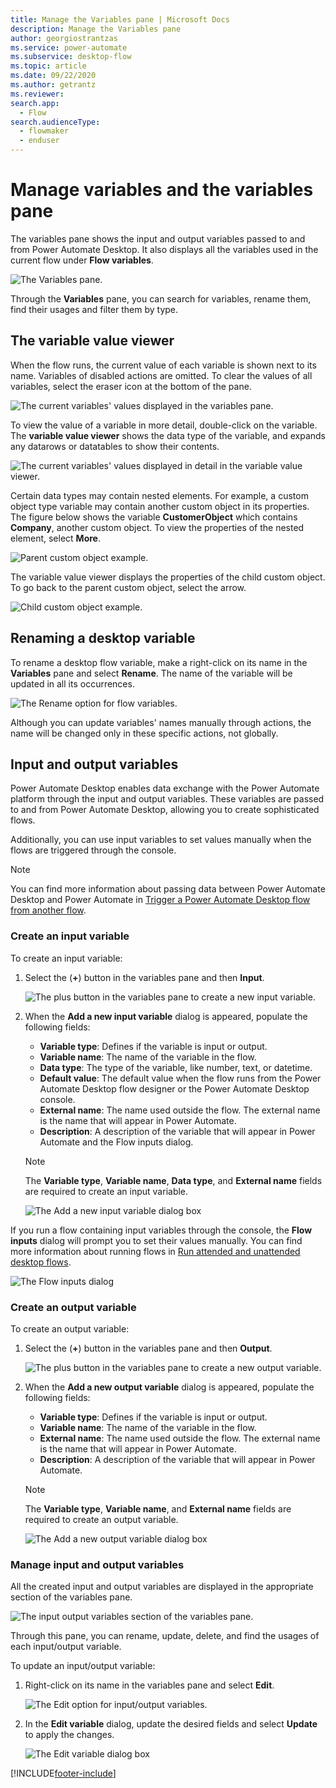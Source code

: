 ```yaml
---
title: Manage the Variables pane | Microsoft Docs
description: Manage the Variables pane
author: georgiostrantzas
ms.service: power-automate
ms.subservice: desktop-flow
ms.topic: article
ms.date: 09/22/2020
ms.author: getrantz
ms.reviewer:
search.app: 
  - Flow
search.audienceType: 
  - flowmaker
  - enduser
---
```


# Manage variables and the variables pane



The variables pane shows the input and output variables passed to and from Power Automate Desktop. It also displays all the variables used in the current flow under **Flow variables**. 

![The Variables pane.](media\variables-pane\variables-pane.png)

Through the **Variables** pane, you can search for variables, rename them, find their usages and filter them by type. 

## The variable value viewer

When the flow runs, the current value of each variable is shown next to its name. Variables of disabled actions are omitted. To clear the values of all variables, select the eraser icon at the bottom of the pane.

![The current variables' values displayed in the variables pane.](media\variables-pane\current-variable-values.png)

To view the value of a variable in more detail, double-click on the variable. The **variable value viewer** shows the data type of the variable, and expands any datarows or datatables to show their contents.

![The current variables' values displayed in detail in the variable value viewer.](media\variables-pane\variable-viewer.png)

Certain data types may contain nested elements. For example, a custom object type variable may contain another custom object in its properties. The figure below shows the variable **CustomerObject** which contains **Company**, another custom object. To view the properties of the nested element, select **More**.

![Parent custom object example.](media\variables-pane\custom-object-parent.png)

The variable value viewer displays the properties of the child custom object. To go back to the parent custom object, select the arrow.

![Child custom object example.](media\variables-pane\custom-object-child.png)

## Renaming a desktop variable

To rename a desktop flow variable, make a right-click on its name in the **Variables** pane and select **Rename**. The name of the variable will be updated in all its occurrences.

![The Rename option for flow variables.](media\renaming-variables\rename-flow-variable.png)

Although you can update variables' names manually through actions, the name will be changed only in these specific actions, not globally. 

## Input and output variables

Power Automate Desktop enables data exchange with the Power Automate platform through the input and output variables. These variables are passed to and from Power Automate Desktop, allowing you to create sophisticated flows.

Additionally, you can use input variables to set values manually when the flows are triggered through the console.

> [!NOTE]
> You can find more information about passing data between Power Automate Desktop and Power Automate in [Trigger a Power Automate Desktop flow from another flow](link-pad-flow-portal.md).

### Create an input variable

To create an input variable:

1. Select the (**+**) button in the variables pane and then **Input**.

     ![The plus button in the variables pane to create a new input variable.](media\input-output-variables\create-input-variable.png)

1. When the **Add a new input variable** dialog is appeared, populate the following fields:

    - **Variable type**: Defines if the variable is input or output.
    - **Variable name**: The name of the variable in the flow.
    - **Data type**: The type of the variable, like number, text, or datetime.
    - **Default value**: The default value when the flow runs from the Power Automate Desktop flow designer or the Power Automate Desktop console.
    - **External name**: The name used outside the flow. The external name is the name that will appear in Power Automate.
    - **Description**: A description of the variable that will appear in Power Automate and the Flow inputs dialog.

    > [!NOTE]
    > The **Variable type**, **Variable name**, **Data type**, and **External name** fields are required to create an input variable.

     ![The Add a new input variable dialog box](media\input-output-variables\Add-new-input-variable-dialog.png)

If you run a flow containing input variables through the console, the **Flow inputs** dialog will prompt you to set their values manually. You can find more information about running flows in [Run attended and unattended desktop flows](run-pad-flow.md). 

   ![The Flow inputs dialog](media\input-output-variables\flow-input-dialog.png)

### Create an output variable

To create an output variable:

1. Select the (**+**) button in the variables pane and then **Output**.

    ![The plus button in the variables pane to create a new output variable.](media\input-output-variables\create-output-variable.png)

1. When the **Add a new output variable** dialog is appeared, populate the following fields:

    - **Variable type**: Defines if the variable is input or output.
    - **Variable name**: The name of the variable in the flow.
    - **External name**: The name used outside the flow. The external name is the name that will appear in Power Automate.
    - **Description**: A description of the variable that will appear in Power Automate.

    > [!NOTE]
    > The **Variable type**, **Variable name**, and **External name** fields are required to create an output variable.

    ![The Add a new output variable dialog box](media\input-output-variables\Add-new-output-variable-dialog.png)

### Manage input and output variables

All the created input and output variables are displayed in the appropriate section of the variables pane.

![The input output variables section of the variables pane.](media\input-output-variables\variables-pane-input-output-variables.png)

Through this pane, you can rename, update, delete, and find the usages of each input/output variable.

To update an input/output variable:

1.  Right-click on its name in the variables pane and select **Edit**.

    ![The Edit option for input/output variables.](media\renaming-variables\rename-input-variable.png)

2. In the **Edit variable** dialog, update the desired fields and select **Update** to apply the changes.

    ![The Edit variable dialog box](media\renaming-variables\edit-variable-dialog.png)


[!INCLUDE[footer-include](../includes/footer-banner.md)]